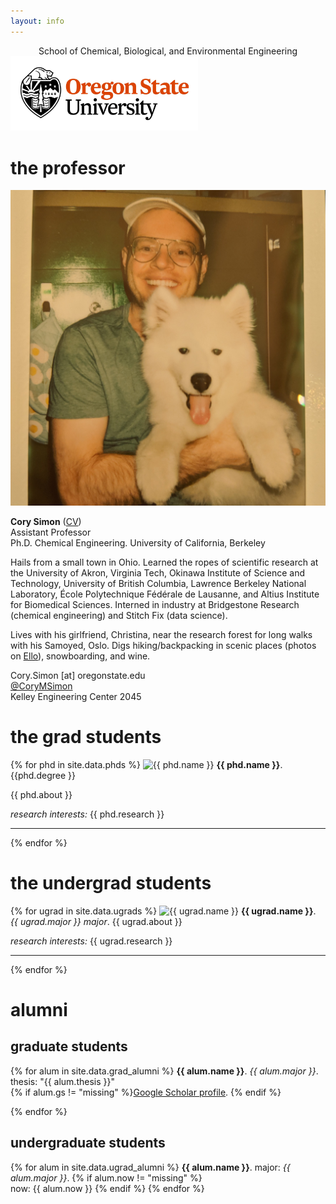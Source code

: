 ```yaml
---
layout: info
---
```

<center>
  School of Chemical, Biological, and Environmental Engineering<br>
</center>

<img src="osu_logo.jpg" alt="" style="width:300px">

# the professor

<a class="ppl_photo">
  <img src="photos/cory.jpg" alt="Cory Simon">
</a>

**Cory Simon** ([CV](CorySimon_academic_CV.pdf)) <br>
Assistant Professor<br>
Ph.D. Chemical Engineering. University of California, Berkeley

Hails from a small town in Ohio. Learned the ropes of scientific research at the University of Akron, Virginia Tech, Okinawa Institute of Science and Technology, University of British Columbia, Lawrence Berkeley National Laboratory, École Polytechnique Fédérale de Lausanne, and Altius Institute for Biomedical Sciences. Interned in industry at Bridgestone Research (chemical engineering) and Stitch Fix (data science).

Lives with his girlfriend, Christina, near the research forest for long walks with his Samoyed, Oslo. Digs hiking/backpacking in scenic places (photos on <a href="https://ello.co/cokes">Ello</a>), snowboarding, and wine.

Cory.Simon [at] oregonstate.edu<br>
[@CoryMSimon](https://twitter.com/CoryMSimon?lang=en)<br>
Kelley Engineering Center 2045


# the grad students

{% for phd in site.data.phds %}
<a class="ppl_photo">
  <img src="{{ phd.foto }}" alt="{{ phd.name }}">
</a>
**{{ phd.name }}**. {{phd.degree }}

{{ phd.about }}

*research interests:* {{ phd.research }}

<hr>

{% endfor %}

# the undergrad students

{% for ugrad in site.data.ugrads %}
<a class="ppl_photo">
  <img src="{{ ugrad.foto }}" alt="{{ ugrad.name }}">
</a>
**{{ ugrad.name }}**. *{{ ugrad.major }} major*.
{{ ugrad.about }}

*research interests:* {{ ugrad.research }}

<hr>

{% endfor %}

# alumni

## graduate students

{% for alum in site.data.grad_alumni %}
**{{ alum.name }}**. *{{ alum.major }}*.<br>
thesis: "{{ alum.thesis }}"<br>
{% if alum.gs != "missing" %}<a href="{{ alum.gs }}">Google Scholar profile</a>.
{% endif %}

{% endfor %}

## undergraduate students

{% for alum in site.data.ugrad_alumni %}
**{{ alum.name }}**. major: *{{ alum.major }}*.
{% if alum.now != "missing" %} <br> now: {{ alum.now }}
{% endif %}
{% endfor %}
